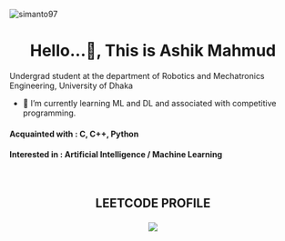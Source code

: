 <p align="left"> <img src="https://komarev.com/ghpvc/?username=simanto97&label=Profile%20views&color=0e75b6&style=flat" alt="simanto97" /> </p>
<h1 align="center">Hello...👋, This is Ashik Mahmud</h1>
Undergrad student at the department of Robotics and Mechatronics Engineering, University of Dhaka</br>

- 🌱 I’m currently learning ML and DL and associated with competitive programming.

#### Acquainted with : C, C++, Python
#### Interested in : Artificial Intelligence / Machine Learning
</br>
<h2 align="center">LEETCODE PROFILE<?h2>
<p align="center">
  <img  align=top flex-grow=1 src="https://leetcard.jacoblin.cool/ashik1104?ext=contest" />  
</p>
<!--
**ashik1104/ashik1104** is a ✨ _special_ ✨ repository because its `README.md` (this file) appears on your GitHub profile.

Here are some ideas to get you started:

- 🔭 I’m currently working on ...
- 🌱 I’m currently learning ...
- 👯 I’m looking to collaborate on ...
- 🤔 I’m looking for help with ...
- 💬 Ask me about ...
- 📫 How to reach me: ...
- 😄 Pronouns: ...
- ⚡ Fun fact: ...
-->
